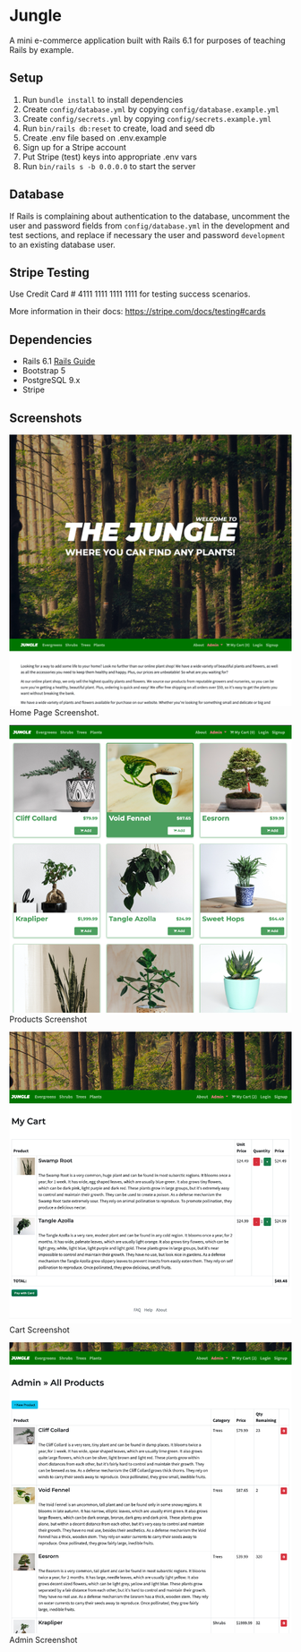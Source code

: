# Jungle

A mini e-commerce application built with Rails 6.1 for purposes of teaching Rails by example.

## Setup

1. Run `bundle install` to install dependencies
2. Create `config/database.yml` by copying `config/database.example.yml`
3. Create `config/secrets.yml` by copying `config/secrets.example.yml`
4. Run `bin/rails db:reset` to create, load and seed db
5. Create .env file based on .env.example
6. Sign up for a Stripe account
7. Put Stripe (test) keys into appropriate .env vars
8. Run `bin/rails s -b 0.0.0.0` to start the server

## Database

If Rails is complaining about authentication to the database, uncomment the user and password fields from `config/database.yml` in the development and test sections, and replace if necessary the user and password `development` to an existing database user.

## Stripe Testing

Use Credit Card # 4111 1111 1111 1111 for testing success scenarios.

More information in their docs: <https://stripe.com/docs/testing#cards>

## Dependencies

- Rails 6.1 [Rails Guide](http://guides.rubyonrails.org/v6.1/)
- Bootstrap 5
- PostgreSQL 9.x
- Stripe


## Screenshots

!["Home Page Screenshot"](https://github.com/aingarant/jungle-rails/blob/master/docs/shot1.png)
Home Page Screenshot.  

!["Products Screenshot"](https://github.com/aingarant/jungle-rails/blob/master/docs/shot2.png)
Products Screenshot 

!["Cart Screenshot."](https://github.com/aingarant/jungle-rails/blob/master/docs/shot3.png)
Cart Screenshot

!["Admin Screenshot."](https://github.com/aingarant/jungle-rails/blob/master/docs/shot4.png)
Admin Screenshot
